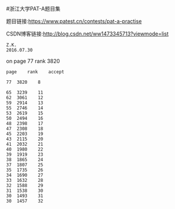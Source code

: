 #浙江大学PAT-A题目集

题目链接:https://www.patest.cn/contests/pat-a-practise

CSDN博客链接:http://blog.csdn.net/ww1473345713?viewmode=list

	Z.K.
	2016.07.30
on page 77 rank 3820

	page	rank	accept
	
	77	3820	8
	
	65	3239	11
	62	3061	12
	59	2914	13
	55	2746	14
	53	2619	15
	50	2494	16
	48	2398	17
	47	2308	18	
	45	2203	19
	43	2115	20
	41	2032	21
	40	1980	22
	39	1919	23
	38	1865	24
	37	1807	25
	35	1735	26
	34	1690	27
	33	1632	28
	32	1588	29
	31	1538	30
	30	1493	31
	30	1457	32
